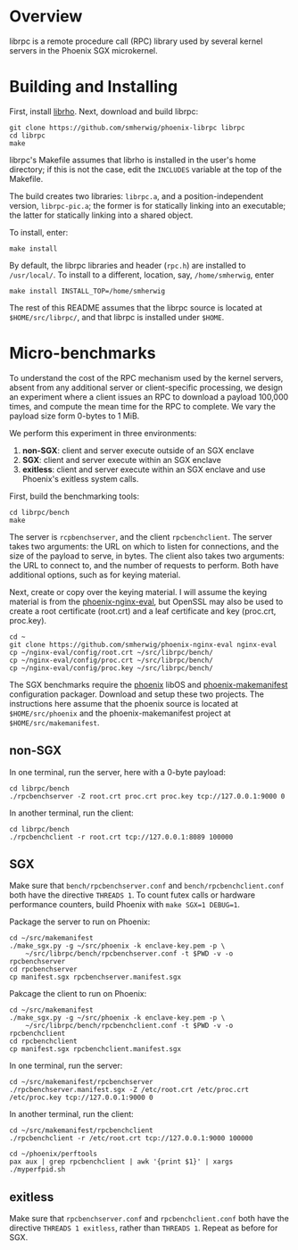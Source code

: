 Overview 
========

librpc is a remote procedure call (RPC) library used by several kernel servers
in the Phoenix SGX microkernel.


Building and Installing
=======================

First, install [librho](https://github.com/smherwig/librho).
Next, download and build librpc:

```
git clone https://github.com/smherwig/phoenix-librpc librpc
cd librpc
make
```

librpc's Makefile assumes that librho is installed in the user's home
directory; if this is not the case, edit the `INCLUDES` variable at the top of
the Makefile.

The build creates two libraries: `librpc.a`, and a position-independent
version, `librpc-pic.a`; the former is for statically linking into an
executable; the latter for statically linking into a shared object.


To install, enter:

```
make install
```

By default, the librpc libraries and header (`rpc.h`) are installed to `/usr/local/`.
To install to a different, location, say, `/home/smherwig`, enter

```
make install INSTALL_TOP=/home/smherwig
```

The rest of this README assumes that the librpc source is located at
`$HOME/src/librpc/`, and that librpc is installed under `$HOME`.


Micro-benchmarks
================

To understand the cost of the RPC mechanism used by the kernel servers, absent
from any additional server or client-specific processing, we design an
experiment where a client issues an RPC to download a payload 100,000 times,
and compute the mean time for the RPC to complete.  We vary the payload size
form 0-bytes to 1 MiB.

We perform this experiment in three environments:
1. **non-SGX**: client and server execute outside of an SGX enclave
2. **SGX**: client and server execute within an SGX enclave
3. **exitless**: client and server execute within an SGX enclave and use Phoenix's exitless system calls. 


First, build the benchmarking tools:

```
cd librpc/bench
make
```

The server is `rcpbenchserver`, and the client `rpcbenchclient`.
The server takes two arguments: the URL on which to listen for connections, and
the size of the payload to serve, in bytes.  The client also takes two
arguments: the URL to connect to, and the number of requests to perform.  Both
have additional options, such as for keying material.

Next, create or copy over the keying material.  I will assume the keying
material is from the
[phoenix-nginx-eval](https://github.com/smherwig/phoenix-nginx-eval), but
OpenSSL may also be used to create a root certificate (root.crt) and a leaf
certificate and key (proc.crt, proc.key).

```
cd ~
git clone https://github.com/smherwig/phoenix-nginx-eval nginx-eval
cp ~/nginx-eval/config/root.crt ~/src/librpc/bench/
cp ~/nginx-eval/config/proc.crt ~/src/librpc/bench/
cp ~/nginx-eval/config/proc.key ~/src/librpc/bench/
```


The SGX benchmarks require the [phoenix](https://github.com/smherwig/phoenix)
libOS and
[phoenix-makemanifest](https://github.com/smherwig/phoenix-makemanifest)
configuration packager. Download and setup these two projects.  The
instructions here assume that the phoenix source is located at `$HOME/src/phoenix`
and the phoenix-makemanifest project at `$HOME/src/makemanifest`.


non-SGX
-------

In one terminal, run the server, here with a 0-byte payload:

```
cd librpc/bench
./rpcbenchserver -Z root.crt proc.crt proc.key tcp://127.0.0.1:9000 0
```

In another terminal, run the client:

```
cd librpc/bench
./rpcbenchclient -r root.crt tcp://127.0.0.1:8089 100000
```


SGX
---

Make sure that `bench/rpcbenchserver.conf` and `bench/rpcbenchclient.conf` both
have the directive `THREADS 1`.  To count futex calls or hardware performance
counters, build Phoenix with `make SGX=1 DEBUG=1`.


Package the server to run on Phoenix:

```
cd ~/src/makemanifest
./make_sgx.py -g ~/src/phoenix -k enclave-key.pem -p \
    ~/src/librpc/bench/rpcbenchserver.conf -t $PWD -v -o rpcbenchserver
cd rpcbenchserver
cp manifest.sgx rpcbenchserver.manifest.sgx
```


Pakcage the client to run on Phoenix:

```
cd ~/src/makemanifest
./make_sgx.py -g ~/src/phoenix -k enclave-key.pem -p \
    ~/src/librpc/bench/rpcbenchclient.conf -t $PWD -v -o rpcbenchclient
cd rpcbenchclient
cp manifest.sgx rpcbenchclient.manifest.sgx
```

In one terminal, run the server:

```
cd ~/src/makemanifest/rpcbenchserver
./rpcbenchserver.manifest.sgx -Z /etc/root.crt /etc/proc.crt /etc/proc.key tcp://127.0.0.1:9000 0
```

In another terminal, run the client:

```
cd ~/src/makemanifest/rpcbenchclient
./rpcbenchclient -r /etc/root.crt tcp://127.0.0.1:9000 100000
```


```
cd ~/phoenix/perftools
pax aux | grep rpcbenchclient | awk '{print $1}' | xargs ./myperfpid.sh
```


exitless
--------

Make sure that `rpcbenchserver.conf` and `rpcbenchclient.conf` both have the
directive `THREADS 1 exitless`, rather than `THREADS 1`.  Repeat as before for
SGX.


